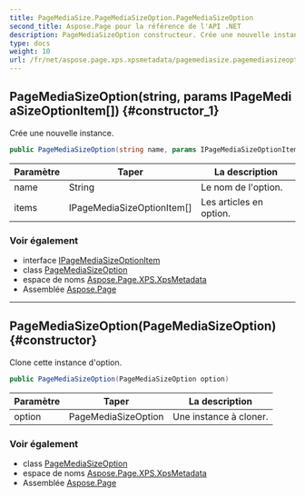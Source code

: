 ```yaml
---
title: PageMediaSize.PageMediaSizeOption.PageMediaSizeOption
second_title: Aspose.Page pour la référence de l'API .NET
description: PageMediaSizeOption constructeur. Crée une nouvelle instance.
type: docs
weight: 10
url: /fr/net/aspose.page.xps.xpsmetadata/pagemediasize.pagemediasizeoption/pagemediasizeoption/
---
```

## PageMediaSizeOption(string, params IPageMediaSizeOptionItem[]) {#constructor_1}

Crée une nouvelle instance.

```csharp
public PageMediaSizeOption(string name, params IPageMediaSizeOptionItem[] items)
```

| Paramètre | Taper | La description |
| --- | --- | --- |
| name | String | Le nom de l'option. |
| items | IPageMediaSizeOptionItem[] | Les articles en option. |

### Voir également

* interface [IPageMediaSizeOptionItem](../../pagemediasize.ipagemediasizeoptionitem/)
* class [PageMediaSizeOption](../)
* espace de noms [Aspose.Page.XPS.XpsMetadata](../../pagemediasize.pagemediasizeoption/)
* Assemblée [Aspose.Page](../../../)

---

## PageMediaSizeOption(PageMediaSizeOption) {#constructor}

Clone cette instance d'option.

```csharp
public PageMediaSizeOption(PageMediaSizeOption option)
```

| Paramètre | Taper | La description |
| --- | --- | --- |
| option | PageMediaSizeOption | Une instance à cloner. |

### Voir également

* class [PageMediaSizeOption](../)
* espace de noms [Aspose.Page.XPS.XpsMetadata](../../pagemediasize.pagemediasizeoption/)
* Assemblée [Aspose.Page](../../../)


